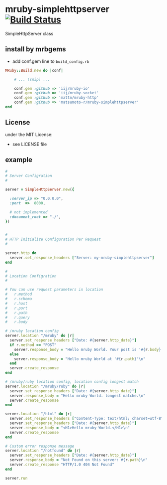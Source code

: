# mruby-simplehttpserver   [![Build Status](https://travis-ci.org/matsumoto-r/mruby-simplehttpserver.svg?branch=master)](https://travis-ci.org/matsumoto-r/mruby-simplehttpserver)
SimpleHttpServer class
## install by mrbgems 
- add conf.gem line to `build_config.rb` 

```ruby
MRuby::Build.new do |conf|

    # ... (snip) ...

    conf.gem :github => 'iij/mruby-io'
    conf.gem :github => 'iij/mruby-socket'
    conf.gem :github => 'mattn/mruby-http'
    conf.gem :github => 'matsumoto-r/mruby-simplehttpserver'
end
```

## License
under the MIT License:
- see LICENSE file

## example 
```ruby
# 
# Server Configration
# 

server = SimpleHttpServer.new({

  :server_ip => "0.0.0.0",
  :port  =>  8000,

  # not implemented 
  :document_root => "./",
})


#
# HTTP Initialize Configuration Per Request
#

server.http do 
  server.set_response_headers ["Server: my-mruby-simplehttpserver"]
end

# 
# Location Configration
# 

# You can use request parameters in location
#   r.method
#   r.schema
#   r.host
#   r.port
#   r.path
#   r.query
#   r.body

# /mruby location config
server.location "/mruby" do |r|
  server.set_response_headers ["Date: #{server.http_date}"]
  if r.method == "POST"
    server.response_body = "Hello mruby World. Your post is '#{r.body}'\n"
  else
    server.response_body = "Hello mruby World at '#{r.path}'\n"
  end
  server.create_response
end

# /mruby/ruby location config, location config longest match
server.location "/mruby/ruby" do |r|
  server.set_response_headers ["Date: #{server.http_date}"]
  server.response_body = "Hello mruby World. longest matche.\n"
  server.create_response
end

server.location "/html" do |r|
  server.set_response_headers ["Content-Type: text/html; charset=utf-8"]
  server.set_response_headers ["Date: #{server.http_date}"]
  server.response_body = "<H1>Hello mruby World.</H1>\n"
  server.create_response
end

# Custom error response message
server.location "/notfound" do |r|
  server.set_response_headers ["Date: #{server.http_date}"]
  server.response_body = "Not Found on this server: #{r.path}\n"
  server.create_response "HTTP/1.0 404 Not Found"
end

server.run
```
